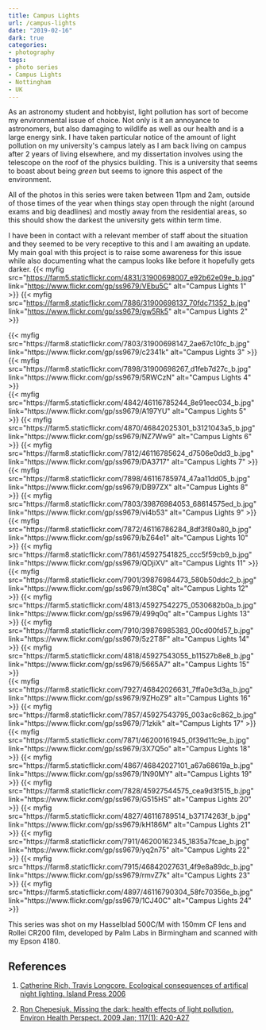 ```yaml
---
title: Campus Lights
url: /campus-lights
date: "2019-02-16"
dark: true
categories:
- photography
tags:
- photo series
- Campus Lights
- Nottingham
- UK
---
```


As an astronomy student and hobbyist, light pollution has sort of become my
environmental issue of choice. Not only is it an annoyance to astronomers, but
also damaging to wildlife as well as our health and is a large energy sink. I
have taken particular notice of the amount of light pollution on my university's
campus lately as I am back living on campus after 2 years of living elsewhere,
and my dissertation involves using the telescope on the roof of the physics
building. This is a university that seems to boast about being _green_ but seems
to ignore this aspect of the environment.
<!--more-->

All of the photos in this series were taken between 11pm and 2am, outside of
those times of the year when things stay open through the night (around exams
and big deadlines) and mostly away from the residential areas, so this should
show the darkest the university gets within term time.

I have been in contact with a relevant member of staff about the situation and
they seemed to be very receptive to this and I am awaiting an update. My main
goal with this project is to raise some awareness for this issue while also
documenting what the campus looks like before it hopefully gets darker.
{{< myfig src="https://farm5.staticflickr.com/4831/31900698007_e92b62e09e_b.jpg"
	link="https://www.flickr.com/gp/ss9679/VEbu5C" alt="Campus Lights 1" >}}
{{< myfig src="https://farm8.staticflickr.com/7886/31900698137_70fdc71352_b.jpg"
	link="https://www.flickr.com/gp/ss9679/gw5Rk5" alt="Campus Lights 2" >}}
<div class="diptych">
{{< myfig src="https://farm8.staticflickr.com/7803/31900698147_2ae67c10fc_b.jpg"
	link="https://www.flickr.com/gp/ss9679/c2341k" alt="Campus Lights 3" >}}
{{< myfig src="https://farm8.staticflickr.com/7898/31900698267_d1feb7d27c_b.jpg"
	link="https://www.flickr.com/gp/ss9679/5RWCzN" alt="Campus Lights 4" >}}</div>
{{< myfig src="https://farm5.staticflickr.com/4842/46116785244_8e91eec034_b.jpg"
	link="https://www.flickr.com/gp/ss9679/A197YU" alt="Campus Lights 5" >}}
{{< myfig src="https://farm5.staticflickr.com/4870/46842025301_b3121043a5_b.jpg"
	link="https://www.flickr.com/gp/ss9679/NZ7Ww9" alt="Campus Lights 6" >}}
{{< myfig src="https://farm8.staticflickr.com/7812/46116785624_d7506e0dd3_b.jpg"
	link="https://www.flickr.com/gp/ss9679/DA3717" alt="Campus Lights 7" >}}
{{< myfig src="https://farm8.staticflickr.com/7898/46116785974_47aa11dd05_b.jpg"
	link="https://www.flickr.com/gp/ss9679/DB97ZX" alt="Campus Lights 8" >}}
{{< myfig src="https://farm8.staticflickr.com/7803/39876984053_68614575ed_b.jpg"
	link="https://www.flickr.com/gp/ss9679/vi4b53" alt="Campus Lights 9" >}}
{{< myfig src="https://farm8.staticflickr.com/7872/46116786284_8df3f80a80_b.jpg"
	link="https://www.flickr.com/gp/ss9679/bZ64e1" alt="Campus Lights 10" >}}
{{< myfig src="https://farm8.staticflickr.com/7861/45927541825_ccc5f59cb9_b.jpg"
	link="https://www.flickr.com/gp/ss9679/QDjiXV" alt="Campus Lights 11" >}}
{{< myfig src="https://farm8.staticflickr.com/7901/39876984473_580b50ddc2_b.jpg"
	link="https://www.flickr.com/gp/ss9679/nt38Cq" alt="Campus Lights 12" >}}
{{< myfig src="https://farm5.staticflickr.com/4813/45927542275_0530682b0a_b.jpg"
	link="https://www.flickr.com/gp/ss9679/499q0q" alt="Campus Lights 13" >}}
{{< myfig src="https://farm8.staticflickr.com/7910/39876985383_00cd00fd57_b.jpg"
	link="https://www.flickr.com/gp/ss9679/5z2T8F" alt="Campus Lights 14" >}}
{{< myfig src="https://farm5.staticflickr.com/4818/45927543055_b11527b8e8_b.jpg"
	link="https://www.flickr.com/gp/ss9679/5665A7" alt="Campus Lights 15" >}}
<div class="diptych">
{{< myfig src="https://farm8.staticflickr.com/7927/46842026631_7ffa0e3d3a_b.jpg"
	link="https://www.flickr.com/gp/ss9679/9ZHoZ9" alt="Campus Lights 16" >}}
{{< myfig src="https://farm8.staticflickr.com/7857/45927543795_003ac6c862_b.jpg"
	link="https://www.flickr.com/gp/ss9679/71zkik" alt="Campus Lights 17" >}}
</div>
{{< myfig src="https://farm5.staticflickr.com/7871/46200161945_0f39d11c9e_b.jpg"
	link="https://www.flickr.com/gp/ss9679/3X7Q5o" alt="Campus Lights 18" >}}
{{< myfig src="https://farm5.staticflickr.com/4867/46842027101_a67a68619a_b.jpg"
	link="https://www.flickr.com/gp/ss9679/1N90MY" alt="Campus Lights 19" >}}
{{< myfig src="https://farm8.staticflickr.com/7828/45927544575_cea9d3f515_b.jpg"
	link="https://www.flickr.com/gp/ss9679/G515HS" alt="Campus Lights 20" >}}
{{< myfig src="https://farm5.staticflickr.com/4827/46116789514_b37174263f_b.jpg"
	link="https://www.flickr.com/gp/ss9679/kH186M" alt="Campus Lights 21" >}}
{{< myfig src="https://farm8.staticflickr.com/7911/46200162345_1835a7fcae_b.jpg"
	link="https://www.flickr.com/gp/ss9679/yq2n75" alt="Campus Lights 22" >}}
{{< myfig src="https://farm8.staticflickr.com/7915/46842027631_4f9e8a89dc_b.jpg"
	link="https://www.flickr.com/gp/ss9679/rmvZ7k" alt="Campus Lights 23" >}}
{{< myfig src="https://farm5.staticflickr.com/4897/46116790304_58fc70356e_b.jpg"
	link="https://www.flickr.com/gp/ss9679/1CJ40C" alt="Campus Lights 24" >}}

This series was shot on my Hasselblad 500C/M with 150mm CF lens and Rollei CR200
film, developed by Palm Labs in Birmingham and scanned with my Epson 4180.

## References

1. <a name="ref1"
href="https://books.google.co.uk/books?id=dEEGtAtR1NcC&lpg=PR5">Catherine Rich,
Travis Longcore. Ecological consequences of artifical night lighting. Island
Press 2006</a>

2. <a name="ref2"
   href="https://www.ncbi.nlm.nih.gov/pmc/articles/PMC2627884/">Ron Chepesiuk.
Missing the dark: health effects of light pollution. Environ Health Perspect.
2009 Jan; 117(1): A20-A27</a>
